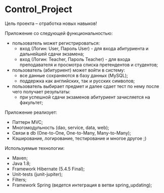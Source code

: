# Control_Project
Цель проекта – отработка новых навыков!

Приложение со следующей функциональностью:
- пользователь может регистрироваться: 
  + вход (Логин: User, Пароль User) - для входа абитуриента и дальнейшей сдачи экзамена; 
  + вход (Логин: Teacher, Пароль Teacher) - для входа преподавателя и просмотра списка претендентов и студентов; 
- пользователь (абитуриент) может войти в систему:
  + все данные сохраняются в базу данных (MySQL);
  + поддержка как английских, так и русских символов;
- пользователь выбирает предмет и далее сдает тест по нему после чего получает результаты:
  + при успешной сдачи экзаменов абитуриент зачисляется на факультет;

Приложение реализует:
  + Паттерн MVC;
  + Многомодульность (dao, service, data, web);
  + Связи в db (One-to-One, One-to-Many, Many-to-Many);
  + Кэширование, логирование, тестирование и многое другое ;)

Используемые технологии:
  + Maven;
  + Java 1.8;
  + Framework Hibernate (5.4.5 Final);
  + Unit-tests (junit-jupiter);
  + Filters;
  + Framework Spring (ведется интеграция в ветви spring_updating);
